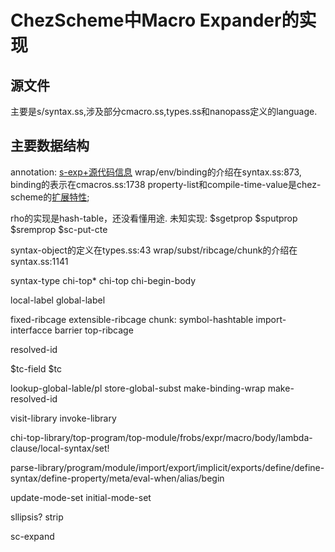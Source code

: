# ChezScheme中Macro Expander的实现

## 源文件
主要是s/syntax.ss,涉及部分cmacro.ss,types.ss和nanopass定义的language.

## 主要数据结构

annotation: [s-exp+源代码信息](https://cisco.github.io/ChezScheme/csug9.5/syntax.html#./syntax:h11)
wrap/env/binding的介绍在syntax.ss:873, binding的表示在cmacros.ss:1738
property-list和compile-time-value是chez-scheme的[扩展特性](https://cisco.github.io/ChezScheme/csug9.5/syntax.html#./syntax:h4);

rho的实现是hash-table，还没看懂用途.
未知实现:
$sgetprop
$sputprop
$sremprop
$sc-put-cte

syntax-object的定义在types.ss:43
wrap/subst/ribcage/chunk的介绍在syntax.ss:1141

syntax-type
chi-top*
chi-top
chi-begin-body

local-label
global-label

fixed-ribcage
extensible-ribcage
  chunk:
    symbol-hashtable
    import-interfacce
    barrier
top-ribcage

resolved-id

$tc-field
$tc


lookup-global-lable/pl
store-global-subst
make-binding-wrap
make-resolved-id

visit-library
invoke-library

chi-top-library/top-program/top-module/frobs/expr/macro/body/lambda-clause/local-syntax/set!

parse-library/program/module/import/export/implicit/exports/define/define-syntax/define-property/meta/eval-when/alias/begin

update-mode-set
initial-mode-set

sllipsis?
strip

sc-expand

